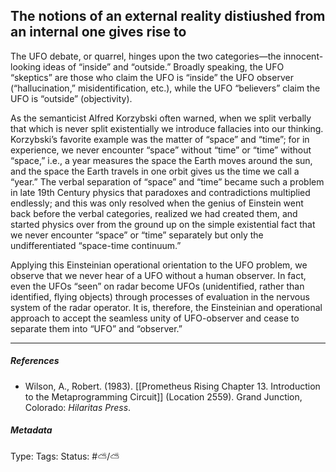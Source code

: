 ## The notions of an external reality distiushed from an internal one gives rise to  # 

The UFO debate, or quarrel, hinges upon the two categories—the innocent-looking ideas of “inside” and “outside.” Broadly speaking, the UFO “skeptics” are those who claim the UFO is “inside” the UFO observer (“hallucination,” misidentification, etc.), while the UFO “believers” claim the UFO is “outside” (objectivity).

As the semanticist Alfred Korzybski often warned, when we split verbally that which is never split existentially we introduce fallacies into our thinking. Korzybski’s favorite example was the matter of “space” and “time”; for in experience, we never encounter “space” without “time” or “time” without “space,” i.e., a year measures the space the Earth moves around the sun, and the space the Earth travels in one orbit gives us the time we call a “year.” The verbal separation of “space” and “time” became such a problem in late 19th Century physics that paradoxes and contradictions multiplied endlessly; and this was only resolved when the genius of Einstein went back before the verbal categories, realized we had created them, and started physics over from the ground up on the simple existential fact that we never encounter “space” or “time” separately but only the undifferentiated “space-time continuum.”

Applying this Einsteinian operational orientation to the UFO problem, we observe that we never hear of a UFO without a human observer. In fact, even the UFOs “seen” on radar become UFOs (unidentified, rather than identified, flying objects) through processes of evaluation in the nervous system of the radar operator. It is, therefore, the Einsteinian and operational approach to accept the seamless unity of UFO-observer and cease to separate them into “UFO” and “observer.”

___

##### References

- Wilson, A., Robert. (1983). [[Prometheus Rising Chapter 13. Introduction to the Metaprogramming Circuit]] (Location 2559). Grand Junction, Colorado: _Hilaritas Press_.

##### Metadata

Type: 
Tags:
Status: #⛅️/⛅️